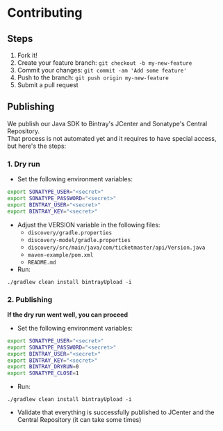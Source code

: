 # Contributing

## Steps

1. Fork it!
2. Create your feature branch: `git checkout -b my-new-feature`
3. Commit your changes: `git commit -am 'Add some feature'`
4. Push to the branch: `git push origin my-new-feature`
5. Submit a pull request

## Publishing

We publish our Java SDK to Bintray's JCenter and Sonatype's Central Repository.  
That process is not automated yet and it requires to have special access, but here's the steps:

### 1. Dry run
* Set the following environment variables:
```bash
export SONATYPE_USER="<secret>"
export SONATYPE_PASSWORD="<secret>"
export BINTRAY_USER="<secret>"
export BINTRAY_KEY="<secret>"
```
* Adjust the VERSION variable in the following files:
	* `discovery/gradle.properties`
	* `discovery-model/gradle.properties` 
	* `discovery/src/main/java/com/ticketmaster/api/Version.java` 
	* `maven-example/pom.xml`
	* `README.md`
* Run: 
```
./gradlew clean install bintrayUpload -i
```

### 2. Publishing
**If the dry run went well, you can proceed**  

* Set the following environment variables:

```bash
export SONATYPE_USER="<secret>"
export SONATYPE_PASSWORD="<secret>"
export BINTRAY_USER="<secret>"
export BINTRAY_KEY="<secret>"
export BINTRAY_DRYRUN=0
export SONATYPE_CLOSE=1
```

* Run: 
```
./gradlew clean install bintrayUpload -i
```
* Validate that everything is successfully published to JCenter and the Central Repository (it can take some times)
